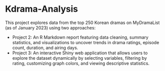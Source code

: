 # Kdrama-Analysis
This project explores data from the top 250 Korean dramas on MyDramaList (as of January 2023) using two approaches:
- Project 2: An R Markdown report featuring data cleaning, summary statistics, and visualizations to uncover trends in drama ratings, episode count, duration, and airing days.
- Project 3: An interactive Shiny web application that allows users to explore the dataset dynamically by selecting variables, filtering by rating, customizing graph colors, and viewing descriptive statistics.
